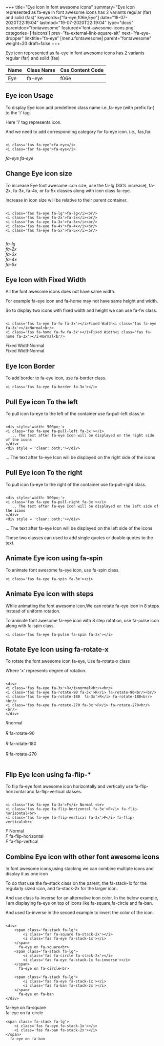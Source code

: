 +++
title="Eye icon in font awesome icons"
summary="Eye icon represented as fa-eye in font awesome icons has 2 variants regular (far) and solid (fas)"
keywords=["fa-eye,f06e,Eye"]
date="19-07-2020T22:19:04"
lastmod="19-07-2020T22:19:04"
type="docs"
parentdoc="fontawesome"
featured='font-awesome-icons.png'
categories=['faicons']
prev="fa-external-link-square-alt"
next="fa-eye-dropper"
linktitle="fa-eye"
[menu.fontawesome]
parent="fontawesome"
weight=20
draft=false
+++


Eye icon represented as fa-eye in font awesome icons has 2 variants regular (far) and solid (fas)

<div class='table-responsive'><table class='table'><thead><tr><th>Name</th><th>Class Name</th><th>Css Content Code</th></tr></thead><tbody><tr><td>Eye</td><td>fa-eye</td><td>f06e</td></tr></tbody></table></div>



## Eye icon Usage

To display Eye icon add predefined class name i.e.,fa-eye (with prefix fa-) to the 'i' tag.

Here 'i' tag represents icon.

And we need to add corresponding category for fa-eye icon. i.e., fas,far.


```

<i class='fas fa-eye'>fa-eye</i>
<i class='far fa-eye'>fa-eye</i>
```

<i class='fas fa-eye'>fa-eye</i>
<i class='far fa-eye'>fa-eye</i>




## Change Eye icon size
To increase Eye font awesome icon size, use the fa-lg (33% increase), fa-2x, fa-3x, fa-4x, or fa-5x classes along with icon class fa-eye.

Increase in icon size will be relative to their parent container. 

```

<i class='fas fa-eye fa-lg'>fa-lg</i><br/>
<i class='fas fa-eye fa-2x'>fa-2x</i><br/>
<i class='fas fa-eye fa-3x'>fa-3x</i><br/>
<i class='fas fa-eye fa-4x'>fa-4x</i><br/>
<i class='fas fa-eye fa-5x'>fa-5x</i><br/>
            
```

<i class='fas fa-eye fa-lg'>fa-lg</i><br/>
<i class='fas fa-eye fa-2x'>fa-2x</i><br/>
<i class='fas fa-eye fa-3x'>fa-3x</i><br/>
<i class='fas fa-eye fa-4x'>fa-4x</i><br/>
<i class='fas fa-eye fa-5x'>fa-5x</i><br/>
            



## Eye Icon with Fixed Width 

All the font awesome icons does not have same width.

For example fa-eye icon and fa-home may not have same height and width.

So to display two icons with fixed width and height we can use fa-fw class.


```

<i class='fas fa-eye fa-fw fa-3x'></i>Fixed Width<i class='fas fa-eye fa-3x'></i>Normal<br/>
<i class='fas fa-home fa-fw fa-3x'></i>Fixed Width<i class='fas fa-home fa-3x'></i>Normal<br/>
```

<i class='fas fa-eye fa-fw fa-3x'></i>Fixed Width<i class='fas fa-eye fa-3x'></i>Normal<br/>
<i class='fas fa-home fa-fw fa-3x'></i>Fixed Width<i class='fas fa-home fa-3x'></i>Normal<br/>



## Eye Icon Border 

To add border to fa-eye icon, use fa-border class.


```
<i class='fas fa-eye fa-border fa-3x'></i>

```
<i class='fas fa-eye fa-border fa-3x'></i>





## Pull Eye icon To the left

To pull icon fa-eye to the left of the container use fa-pull-left class.\n

```

<div style='width: 500px;'>
<i class='fas fa-eye fa-pull-left fa-3x'></i>
  ... The text after fa-eye Icon will be displayed on the right side of the icons
</div>
<div style = 'clear: both;'></div>
```

<div style='width: 500px;'>
<i class='fas fa-eye fa-pull-left fa-3x'></i>
  ... The text after fa-eye Icon will be displayed on the right side of the icons
</div>
<div style = 'clear: both;'></div>




## Pull Eye icon To the right
To pull icon fa-eye to the right of the container use fa-pull-right class.

```

<div style='width: 500px;'>
<i class='fas fa-eye fa-pull-right fa-3x'></i>
  ... The text after fa-eye Icon will be displayed on the left side of the icons
</div>
<div style = 'clear: both;'></div>
```

<div style='width: 500px;'>
<i class='fas fa-eye fa-pull-right fa-3x'></i>
  ... The text after fa-eye Icon will be displayed on the left side of the icons
</div>
<div style = 'clear: both;'></div>

These two classes can used to add single quotes or double quotes to the text.


## Animate Eye icon using fa-spin
To animate font awesome fa-eye icon, use fa-spin class.

```
<i class='fas fa-eye fa-spin fa-3x'></i>
```
<i class='fas fa-eye fa-spin fa-3x'></i>




## Animate Eye icon with steps
While animating the font awesome icon,We can rotate fa-eye icon in 8 steps instead of uniform rotation.

To animate font awesome fa-eye icon with 8 step rotation, use fa-pulse icon along with fa-spin class.


```
<i class='fas fa-eye fa-pulse fa-spin fa-3x'></i>

```
<i class='fas fa-eye fa-pulse fa-spin fa-3x'></i>





## Rotate Eye Icon using fa-rotate-x
To rotate the font awesome icon fa-eye, Use fa-rotate-x class

Where 'x' represents degree of rotation.


```

<div>
<i class='fas fa-eye fa-3x'>R</i>normal<br/><br/>
<i class='fas fa-eye fa-rotate-90 fa-3x'>R</i> fa-rotate-90<br/><br/> 
<i class='fas fa-eye fa-rotate-180  fa-3x'>R</i> fa-rotate-180<br/><br/> 
<i class='fas fa-eye fa-rotate-270 fa-3x'>R</i> fa-rotate-270<br/><br/>
</div>
```

<div>
<i class='fas fa-eye fa-3x'>R</i>normal<br/><br/>
<i class='fas fa-eye fa-rotate-90 fa-3x'>R</i> fa-rotate-90<br/><br/> 
<i class='fas fa-eye fa-rotate-180  fa-3x'>R</i> fa-rotate-180<br/><br/> 
<i class='fas fa-eye fa-rotate-270 fa-3x'>R</i> fa-rotate-270<br/><br/>
</div>




## Flip Eye Icon using fa-flip-*
To flip fa-eye font awesome icon horizontally and vertically use fa-flip-horizontal and fa-flip-vertical classes. 

```

<i class='fas fa-eye fa-3x'>F</i> Normal <br>
<i class='fas fa-eye fa-flip-horizontal fa-3x'>F</i> fa-flip-horizontal<br>
<i class='fas fa-eye fa-flip-vertical fa-3x'>F</i> fa-flip-vertical<br>
```

<i class='fas fa-eye fa-3x'>F</i> Normal <br>
<i class='fas fa-eye fa-flip-horizontal fa-3x'>F</i> fa-flip-horizontal<br>
<i class='fas fa-eye fa-flip-vertical fa-3x'>F</i> fa-flip-vertical<br>




## Combine Eye icon with other font awesome icons
In font awesome icons,using stacking we can combine multiple icons and display it as one icon 

To do that use the fa-stack class on the parent, the fa-stack-1x for the regularly sized icon, and fa-stack-2x for the larger icon.

And use class fa-inverse for an alternative icon color. 
In the below example, I am displaying fa-eye on top of icons like fa-square,fa-circle and fa-ban.

And used fa-inverse in the second example to invert the color of the icon.

```

<div>
    <span class='fa-stack fa-lg'>
        <i class='far fa-square fa-stack-2x'></i>
        <i class='fas fa-eye fa-stack-1x'></i>
    </span>
      fa-eye on fa-square<br>
    <span class='fa-stack fa-lg'>
        <i class='fas fa-circle fa-stack-2x'></i>
        <i class='fas fa-eye fa-stack-1x fa-inverse'></i>
    </span>
      fa-eye on fa-circle<br>

    <span class='fa-stack fa-lg'>
        <i class='fas fa-eye fa-stack-1x'></i>
        <i class='fas fa-ban fa-stack-2x'></i>
    </span>
      fa-eye on fa-ban
</div>
```

<div>
    <span class='fa-stack fa-lg'>
        <i class='far fa-square fa-stack-2x'></i>
        <i class='fas fa-eye fa-stack-1x'></i>
    </span>
      fa-eye on fa-square<br>
    <span class='fa-stack fa-lg'>
        <i class='fas fa-circle fa-stack-2x'></i>
        <i class='fas fa-eye fa-stack-1x fa-inverse'></i>
    </span>
      fa-eye on fa-circle<br>

    <span class='fa-stack fa-lg'>
        <i class='fas fa-eye fa-stack-1x'></i>
        <i class='fas fa-ban fa-stack-2x'></i>
    </span>
      fa-eye on fa-ban
</div>







